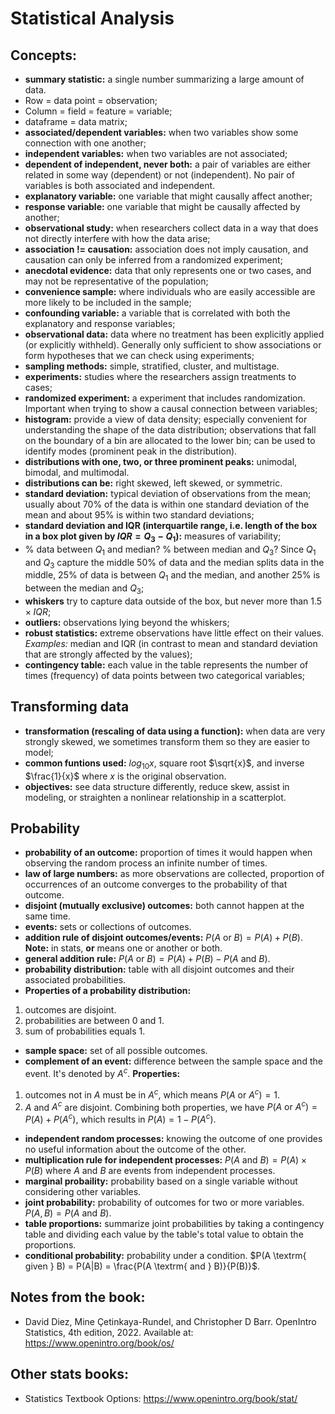 # Statistical Analysis

## Concepts:

- **summary statistic:** a single number summarizing a large amount of data.
- Row = data point = observation;
- Column = field = feature = variable;
- dataframe = data matrix;
- **associated/dependent variables:** when two variables show some connection with one another;
- **independent variables:** when two variables are not associated;
- **dependent of independent, never both:** a pair of variables are either related in some way (dependent) or not (independent). No pair of variables is both associated and independent.
- **explanatory variable:** one variable that might causally affect another;
- **response variable:** one variable that might be causally affected by another;
- **observational study:** when researchers collect data in a way that does not directly interfere with how the data arise;
- **association != causation:** association does not imply causation, and causation can only be inferred from a randomized experiment;
- **anecdotal evidence:** data that only represents one or two cases, and may not be representative of the population;
- **convenience sample:** where individuals who are easily accessible are more likely to be included in the sample;
- **confounding variable:** a variable that is correlated with both the explanatory and response variables;
- **observational data:** data where no treatment has been explicitly applied (or explicitly withheld). Generally only sufficient to show associations or form
hypotheses that we can check using experiments;
- **sampling methods:** simple, stratified, cluster, and multistage.
- **experiments:** studies where the researchers assign treatments to cases;
- **randomized experiment:** a experiment that includes randomization. Important when trying to show a causal connection between variables;
- **histogram:** provide a view of data density; especially convenient for understanding the shape of the data distribution; observations that fall on the boundary of a bin are allocated to the lower bin; can be used to identify modes (prominent peak in the distribution).
- **distributions with one, two, or three prominent peaks:** unimodal, bimodal, and multimodal.
- **distributions can be:** right skewed, left skewed, or symmetric.
- **standard deviation:** typical deviation of observations from the mean; usually about 70% of the data is within one standard deviation of the mean and about 95% is within two standard deviations;
- **standard deviation and IQR (interquartile range, i.e. length of the box in a box plot given by $IQR=Q_3-Q_1$):** measures of variability;
- % data between $Q_1$ and median? % between median and $Q_3$? Since $Q_1$ and $Q_3$ capture the middle 50% of data and the median splits data in the middle, 25% of data is between $Q_1$ and the median, and another 25% is between the median and $Q_3$;
- **whiskers** try to capture data outside of the box, but never more than $1.5 \times IQR$;
- **outliers:** observations lying beyond the whiskers;
- **robust statistics:** extreme observations have little effect on their values. *Examples:* median and IQR (in contrast to mean and standard deviation that are strongly affected by the values);
- **contingency table:** each value in the table represents the number of times (frequency) of data points between two categorical variables;

## Transforming data
- **transformation (rescaling of data using a function):** when data are very strongly skewed, we sometimes transform them so they are easier to model;
- **common funtions used:** $log_{10}x$, square root $\sqrt{x}$, and inverse $\frac{1}{x}$ where $x$ is the original observation.
- **objectives:** see data structure differently, reduce skew, assist in modeling, or straighten a nonlinear relationship in a scatterplot.

## Probability
- **probability of an outcome:** proportion of times it would happen when observing the random process an infinite number of times.
- **law of large numbers:** as more observations are collected, proportion of occurrences of an outcome converges to the probability of that outcome.
- **disjoint (mutually exclusive) outcomes:** both cannot happen at the same time.
- **events:** sets or collections of outcomes.
- **addition rule of disjoint outcomes/events:** $P(A \textrm{ or } B) = P(A) + P(B)$. **Note:** in stats, **or** means one or another or both.
- **general addition rule:** $P(A \textrm{ or } B) = P(A) + P(B) − P(A \textrm{ and } B)$.
- **probability distribution:** table with all disjoint outcomes and their associated probabilities. 
- **Properties of a probability distribution:**
1. outcomes are disjoint.
2. probabilities are between 0 and 1.
3. sum of probabilities equals 1.

- **sample space:** set of all possible outcomes.
- **complement of an event:** difference between the sample space and the event. It's denoted by $A^c$. **Properties:**
1. outcomes not in $A$ must be in $A^c$, which means $P(A \textrm{ or } A^c)=1$.
2. $A$ and $A^c$ are disjoint.
Combining both properties, we have $P(A \textrm{ or } A^c) = P(A) + P(A^c)$, which results in $P(A) = 1 − P(A^c)$.

- **independent random processes:** knowing the outcome of one provides no useful information about the outcome of the other.
- **multiplication rule for independent processes:** $P(A \textrm{ and } B) = P(A) \times P(B)$ where $A$ and $B$ are events from independent processes.
- **marginal probaility:** probability based on a single variable without considering other variables.
- **joint probability:** probability of outcomes for two or more variables. $P(A,B) = P(A \textrm{ and } B)$.
- **table proportions:** summarize joint probabilities by taking a contingency table and dividing each value by the table's total value to obtain the proportions.
- **conditional probability:** probability under a condition. $P(A \textrm{ given } B) = P(A|B) = \frac{P(A \textrm{ and } B)}{P(B)}$.

## Notes from the book:
- David Diez, Mine Çetinkaya-Rundel, and Christopher D Barr. OpenIntro Statistics, 4th edition, 2022. Available at: https://www.openintro.org/book/os/

## Other stats books:
- Statistics Textbook Options: https://www.openintro.org/book/stat/
